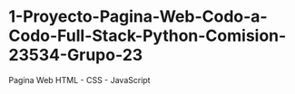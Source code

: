 # 1-Proyecto-Pagina-Web-Codo-a-Codo-Full-Stack-Python-Comision-23534-Grupo-23
Pagina Web HTML - CSS - JavaScript

